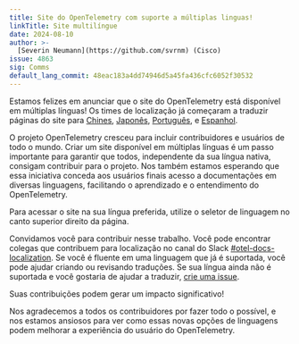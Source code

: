 ```yaml
---
title: Site do OpenTelemetry com suporte a múltiplas linguas!
linkTitle: Site multilíngue
date: 2024-08-10
author: >-
  [Severin Neumann](https://github.com/svrnm) (Cisco)
issue: 4863
sig: Comms
default_lang_commit: 48eac183a4dd74946d5a45fa436cfc6052f30532
---
```


Estamos felizes em anunciar que o site do OpenTelemetry está disponível em
múltiplas línguas! Os times de localização já começaram a traduzir páginas do
site para [Chines](/zh), [Japonês](/ja), [Português](/pt), e [Espanhol](/es).

O projeto OpenTelemetry cresceu para incluir contribuidores e usuários de todo o
mundo. Criar um site disponível em múltiplas línguas é um passo importante para
garantir que todos, independente da sua língua nativa, consigam contribuir para
o projeto. Nos também estamos esperando que essa iniciativa conceda aos usuários
finais acesso a documentações em diversas linguagens, facilitando o aprendizado
e o entendimento do OpenTelemetry.

Para acessar o site na sua língua preferida, utilize o seletor de linguagem no
canto superior direito da página.

Convidamos você para contribuir nesse trabalho. Você pode encontrar colegas que
contribuem para localização no canal do Slack
[#otel-docs-localization](https://cloud-native.slack.com/archives/C076RUAGP37).
Se você é fluente em uma linguagem que já é suportada, você pode ajudar criando
ou revisando traduções. Se sua língua ainda não é suportada e você gostaria de
ajudar a traduzir,
[crie uma issue](<https://github.com/open-telemetry/opentelemetry.io/issues/new?title=Add+%3CYOUR%20LANGUAGE%3E+(%3CYOUR+CODE%3E)+version+of+website+pages&body=%3C!--+Provide+github+handles+of+at+least+2+people+that+will+work+on+this+translation+project%20--%3E>).

Suas contribuições podem gerar um impacto significativo!

Nos agradecemos a todos os contribuidores por fazer todo o possível, e nos
estamos ansiosos para ver como essas novas opções de linguagens podem melhorar a
experiência do usuário do OpenTelemetry.
